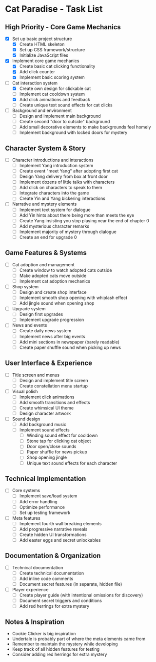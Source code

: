# Cat Paradise - Task List

## High Priority - Core Game Mechanics
- [x] Set up basic project structure
  - [x] Create HTML skeleton
  - [x] Set up CSS framework/structure
  - [x] Initialize JavaScript files
- [x] Implement core game mechanics
  - [x] Create basic cat clicking functionality
  - [x] Add click counter
  - [x] Implement basic scoring system
- [ ] Cat interaction system
  - [x] Create own design for clickable cat
  - [ ] Implement cat cooldown system
  - [x] Add click animations and feedback
  - [ ] Create unique text sound effects for cat clicks
- [ ] Background and environment
  - [ ] Design and implement main background
  - [ ] Create second "door to outside" background
  - [ ] Add small decorative elements to make backgrounds feel homely
  - [ ] Implement background with locked doors for mystery

## Character System & Story
- [ ] Character introductions and interactions
  - [ ] Implement Yang introduction system
  - [ ] Create event "meet Yang" after adopting first cat
  - [ ] Design Yang delivery from box at front door
  - [ ] Implement dozens of little talks with characters
  - [ ] Add click on characters to speak to them
  - [ ] Integrate characters into the game
  - [ ] Create Yin and Yang bickering interactions
- [ ] Narrative and mystery elements
  - [ ] Implement text system for dialogue
  - [ ] Add Yin hints about there being more than meets the eye
  - [ ] Create Yang insisting you stop playing near the end of chapter 0
  - [ ] Add mysterious character remarks
  - [ ] Implement majority of mystery through dialogue
  - [ ] Create an end for upgrade 0

## Game Features & Systems
- [ ] Cat adoption and management
  - [ ] Create window to watch adopted cats outside
  - [ ] Make adopted cats move outside
  - [ ] Implement cat adoption mechanics
- [ ] Shop system
  - [ ] Design and create shop interface
  - [ ] Implement smooth shop opening with whiplash effect
  - [ ] Add jingle sound when opening shop
- [ ] Upgrade system
  - [ ] Design first upgrades
  - [ ] Implement upgrade progression
- [ ] News and events
  - [ ] Create daily news system
  - [ ] Implement news after big events
  - [ ] Add mini sections in newspaper (barely readable)
  - [ ] Create paper shuffle sound when picking up news

## User Interface & Experience
- [ ] Title screen and menus
  - [ ] Design and implement title screen
  - [ ] Create constellation menu startup
- [ ] Visual polish
  - [ ] Implement click animations
  - [ ] Add smooth transitions and effects
  - [ ] Create whimsical UI theme
  - [ ] Design character artwork
- [ ] Sound design
  - [ ] Add background music
  - [ ] Implement sound effects
    - [ ] Winding sound effect for cooldown
    - [ ] Stone tap for clicking cat object
    - [ ] Door open/close sounds
    - [ ] Paper shuffle for news pickup
    - [ ] Shop opening jingle
    - [ ] Unique text sound effects for each character

## Technical Implementation
- [ ] Core systems
  - [ ] Implement save/load system
  - [ ] Add error handling
  - [ ] Optimize performance
  - [ ] Set up testing framework
- [ ] Meta features
  - [ ] Implement fourth wall breaking elements
  - [ ] Add progressive narrative reveals
  - [ ] Create hidden UI transformations
  - [ ] Add easter eggs and secret unlockables

## Documentation & Organization
- [ ] Technical documentation
  - [ ] Create technical documentation
  - [ ] Add inline code comments
  - [ ] Document secret features (in separate, hidden file)
- [ ] Player experience
  - [ ] Create player guide (with intentional omissions for discovery)
  - [ ] Document secret triggers and conditions
  - [ ] Add red herrings for extra mystery

## Notes & Inspiration
- Cookie Clicker is big inspiration
- Undertale is probably part of where the meta elements came from
- Remember to maintain the mystery while developing
- Keep track of all hidden features for testing
- Consider adding red herrings for extra mystery
